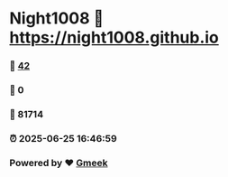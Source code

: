 # Night1008 :link: https://night1008.github.io 
### :page_facing_up: [42](https://night1008.github.io/tag.html) 
### :speech_balloon: 0 
### :hibiscus: 81714 
### :alarm_clock: 2025-06-25 16:46:59 
### Powered by :heart: [Gmeek](https://github.com/Meekdai/Gmeek)
